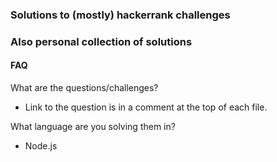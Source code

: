### Solutions to (mostly) hackerrank challenges

### Also personal collection of solutions


#### FAQ

What are the questions/challenges?

- Link to the question is in a comment at the top of each file. 

What language are you solving them in?

- Node.js
